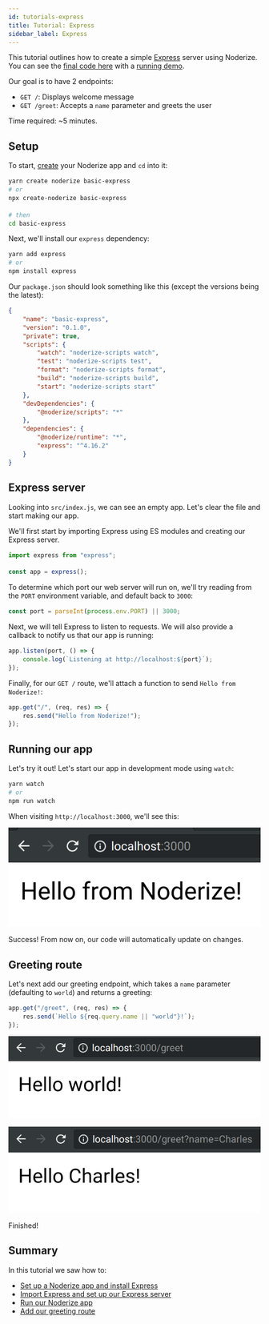 ```yaml
---
id: tutorials-express
title: Tutorial: Express
sidebar_label: Express
---
```


This tutorial outlines how to create a simple [Express](https://expressjs.com/) server using Noderize. You can see the [final code here](https://github.com/Cretezy/Noderize/tree/master/examples/basic-express) with a [running demo](https://noderize-basic-express.herokuapp.com).

Our goal is to have 2 endpoints:

* `GET /`: Displays welcome message
* `GET /greet`: Accepts a `name` parameter and greets the user

Time required: ~5 minutes.

## Setup

To start, [create](create.md) your Noderize app and `cd` into it:

```bash
yarn create noderize basic-express
# or
npx create-noderize basic-express

# then
cd basic-express
```

Next, we'll install our `express` dependency:

```bash
yarn add express
# or
npm install express
```

Our `package.json` should look something like this (except the versions being the latest):

```json
{
	"name": "basic-express",
	"version": "0.1.0",
	"private": true,
	"scripts": {
		"watch": "noderize-scripts watch",
		"test": "noderize-scripts test",
		"format": "noderize-scripts format",
		"build": "noderize-scripts build",
		"start": "noderize-scripts start"
	},
	"devDependencies": {
		"@noderize/scripts": "*"
	},
	"dependencies": {
		"@noderize/runtime": "*",
		"express": "^4.16.2"
	}
}
```

## Express server

Looking into `src/index.js`, we can see an empty app. Let's clear the file and start making our app.

We'll first start by importing Express using ES modules and creating our Express server.

```js
import express from "express";

const app = express();
```

To determine which port our web server will run on, we'll try reading from the `PORT` environment variable, and default back to `3000`:

```js
const port = parseInt(process.env.PORT) || 3000;
```

Next, we will tell Express to listen to requests. We will also provide a callback to notify us that our app is running:

```js
app.listen(port, () => {
	console.log(`Listening at http://localhost:${port}`);
});
```

Finally, for our `GET /` route, we'll attach a function to send `Hello from Noderize!`:

```js
app.get("/", (req, res) => {
	res.send("Hello from Noderize!");
});
```

## Running our app

Let's try it out! Let's start our app in development mode using `watch`:

```bash
yarn watch
# or
npm run watch
```

When visiting `http://localhost:3000`, we'll see this:

![](/img/docs/tutorials-express-1.png)

Success! From now on, our code will automatically update on changes.

## Greeting route

Let's next add our greeting endpoint, which takes a `name` parameter (defaulting to `world`) and returns a greeting:

```js
app.get("/greet", (req, res) => {
	res.send(`Hello ${req.query.name || "world"}!`);
});
```

![](/img/docs/tutorials-express-2.png)

![](/img/docs/tutorials-express-3.png)

Finished!

## Summary

In this tutorial we saw how to:

* [Set up a Noderize app and install Express](#setup)
* [Import Express and set up our Express server](#express-server)
* [Run our Noderize app](#running-our-app)
* [Add our greeting route](#greeting-route)
